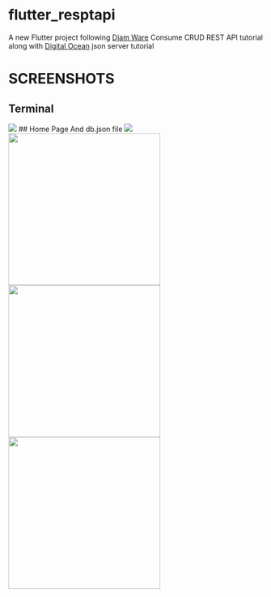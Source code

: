 # flutter_resptapi

A new Flutter project following <a href="https://www.djamware.com/post/5f308ef7185c336b811b362a/flutter-tutorial-consume-crud-rest-api-android-and-ios-apps?ref=morioh.com#list-data">Djam Ware</a> Consume CRUD REST API tutorial along with <a href="https://www.digitalocean.com/community/tutorials/json-server">Digital Ocean</a> json server tutorial

# SCREENSHOTS
## Terminal
<img src="https://user-images.githubusercontent.com/100727442/224798477-17e9861a-6c85-42de-8813-ea93840b10ee.png" />
## Home Page And db.json file
<img src="https://user-images.githubusercontent.com/100727442/224798705-8182b3e4-bc1b-4177-a203-de0e561089b7.png" />
<img src="" width="300" />
<img src="" width="300" />
<img src="" width="300" />
